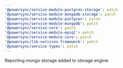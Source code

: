 ```yaml
---
'@powersync/service-module-postgres-storage': patch
'@powersync/service-module-mongodb-storage': patch
'@powersync/service-module-postgres': patch
'@powersync/service-module-mongodb': patch
'@powersync/service-core': patch
'@powersync/service-module-mysql': patch
'@powersync/service-module-core': patch
'@powersync/lib-services-framework': patch
'@powersync/service-types': patch
---
```


Reporting mongo storage added to storage engine.

